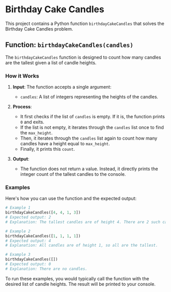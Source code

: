 # Birthday Cake Candles

This project contains a Python function `birthdayCakeCandles` that solves the Birthday Cake Candles problem.

## Function: `birthdayCakeCandles(candles)`

The `birthdayCakeCandles` function is designed to count how many candles are the tallest given a list of candle heights.

### How it Works

1.  **Input**: The function accepts a single argument:
    *   `candles`: A list of integers representing the heights of the candles.

2.  **Process**:
    *   It first checks if the list of `candles` is empty. If it is, the function prints `0` and exits.
    *   If the list is not empty, it iterates through the `candles` list once to find the `max_height`.
    *   Then, it iterates through the `candles` list again to count how many candles have a height equal to `max_height`.
    *   Finally, it prints this `count`.

3.  **Output**:
    *   The function does not return a value. Instead, it directly prints the integer count of the tallest candles to the console.

### Examples

Here's how you can use the function and the expected output:

```python
# Example 1
birthdayCakeCandles([4, 4, 1, 3])
# Expected output: 2
# Explanation: The tallest candles are of height 4. There are 2 such candles.

# Example 2
birthdayCakeCandles([1, 1, 1, 1])
# Expected output: 4
# Explanation: All candles are of height 1, so all are the tallest.

# Example 3
birthdayCakeCandles([])
# Expected output: 0
# Explanation: There are no candles.
```

To run these examples, you would typically call the function with the desired list of candle heights. The result will be printed to your console.
